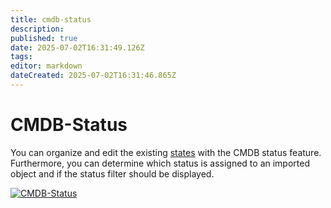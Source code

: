 ```yaml
---
title: cmdb-status
description: 
published: true
date: 2025-07-02T16:31:49.126Z
tags: 
editor: markdown
dateCreated: 2025-07-02T16:31:46.865Z
---
```


# CMDB-Status

You can organize and edit the existing [states](../../../basics/life-and-documentation-cycle.md) with the CMDB status feature. Furthermore, you can determine which status is assigned to an imported object and if the status filter should be displayed.

[![CMDB-Status](../../../assets/images/en/system-administration/administration/predefined-content/cmdb-status/1-cs.png)](../../../assets/images/en/system-administration/administration/predefined-content/cmdb-status/1-cs.png)
